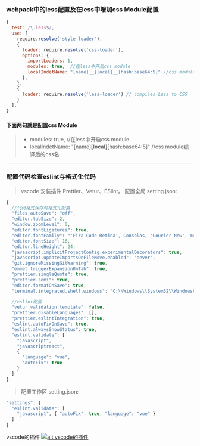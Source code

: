 ### webpack中的less配置及在less中增加css Module配置
```javascript
{
  test: /\.less$/,
  use: [
    require.resolve('style-loader'),
    {
      loader: require.resolve('css-loader'),
      options: {
        importLoaders: 1,
        modules: true,  //在less中开启css module
        localIndetName: "[name]__[local]__[hash:base64:5]" //css module编译后的css名
      },
    },
    {
      loader: require.resolve('less-loader') // compiles Less to CSS
    }
  ],
}
```     
#### 下面两句就是配置css Module
> - modules: true,  //在less中开启css module
>  - localIndetName: "[name]__[local]__[hash:base64:5]" //css module编译后的css名


----

### 配置代码检查eslint与格式化代码
> vscode 安装插件 Prettier、Vetur、ESlint。
> 配置全局 setting.json:
```javascript
{
  //代码格式保存时格式化配置
  "files.autoSave": "off",
  "editor.tabSize": 2,
  "window.zoomLevel": 0,
  "editor.fontLigatures": true,
  "editor.fontFamily": "'Fira Code Retina', Consolas, 'Courier New', monospace",
  "editor.fontSize": 16,
  "editor.lineHeight": 24,
  "javascript.implicitProjectConfig.experimentalDecorators": true,
  "javascript.updateImportsOnFileMove.enabled": "never",
  "git.ignoreMissingGitWarning": true,
  "emmet.triggerExpansionOnTab": true,
  "prettier.singleQuote": true,
  "prettier.semi": true,
  "editor.formatOnSave": true,
  "terminal.integrated.shell.windows": "C:\\Windows\\System32\\WindowsPowerShell\\v1.0\\powershell.exe",

  //eslint配置
  "vetur.validation.template": false,
  "prettier.disableLanguages": [],
  "prettier.eslintIntegration": true,
  "eslint.autoFixOnSave": true,
  "eslint.alwaysShowStatus": true,
  "eslint.validate": [
    "javascript",
    "javascriptreact",
    {
      "language": "vue",
      "autoFix": true
    }
  ]
}
```

> 配置工作区 setting.json:
```javascript
"settings": {
  "eslint.validate": [
    "javascript", { "autoFix": true, "language": "vue" }
  ]
}
```

vscode的插件
[![alt vscode的插件](https://i.loli.net/2019/03/06/5c7f37fd58f67.jpg "title")](https://i.loli.net/2019/03/06/5c7f37fd58f67.jpg)
